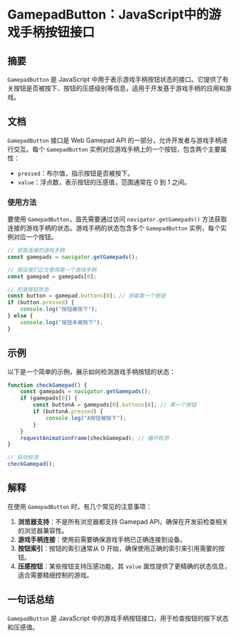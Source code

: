 <!--
Meta Description: # GamepadButton：JavaScript中的游戏手柄按钮接口 ## 摘要 `GamepadButton` 是 JavaScript 中用于表示游戏手柄按钮状态的接口。它提供了有关按钮是否被按下、按钮的压感级别等信息，适用于开发基于游戏手柄的应用和游戏。 ## 文档 `GamepadBut...
Meta Keywords: gamepadbutton, const, gamepads, javascript, gamepad
-->

# GamepadButton：JavaScript中的游戏手柄按钮接口

## 摘要
`GamepadButton` 是 JavaScript 中用于表示游戏手柄按钮状态的接口。它提供了有关按钮是否被按下、按钮的压感级别等信息，适用于开发基于游戏手柄的应用和游戏。

## 文档
`GamepadButton` 接口是 Web Gamepad API 的一部分，允许开发者与游戏手柄进行交互。每个 `GamepadButton` 实例对应游戏手柄上的一个按钮，包含两个主要属性：

- `pressed`：布尔值，指示按钮是否被按下。
- `value`：浮点数，表示按钮的压感值，范围通常在 0 到 1 之间。

### 使用方法
要使用 `GamepadButton`，首先需要通过访问 `navigator.getGamepads()` 方法获取连接的游戏手柄的状态。游戏手柄的状态包含多个 `GamepadButton` 实例，每个实例对应一个按钮。

```javascript
// 获取连接的游戏手柄
const gamepads = navigator.getGamepads();

// 假设我们正在使用第一个游戏手柄
const gamepad = gamepads[0];

// 检查按钮状态
const button = gamepad.buttons[0]; // 获取第一个按钮
if (button.pressed) {
    console.log("按钮被按下");
} else {
    console.log("按钮未被按下");
}
```

## 示例
以下是一个简单的示例，展示如何检测游戏手柄按钮的状态：

```javascript
function checkGamepad() {
    const gamepads = navigator.getGamepads();
    if (gamepads[0]) {
        const buttonA = gamepads[0].buttons[0]; // 第一个按钮
        if (buttonA.pressed) {
            console.log("A按钮被按下");
        }
    }
    requestAnimationFrame(checkGamepad); // 循环检测
}

// 启动检测
checkGamepad();
```

## 解释
在使用 `GamepadButton` 时，有几个常见的注意事项：

1. **浏览器支持**：不是所有浏览器都支持 Gamepad API，确保在开发前检查相关的浏览器兼容性。
2. **游戏手柄连接**：使用前需要确保游戏手柄已正确连接到设备。
3. **按钮索引**：按钮的索引通常从 0 开始，确保使用正确的索引来引用需要的按钮。
4. **压感按钮**：某些按钮支持压感功能，其 `value` 属性提供了更精确的状态信息，适合需要精细控制的游戏。

## 一句话总结
`GamepadButton` 是 JavaScript 中的游戏手柄按钮接口，用于检查按钮的按下状态和压感值。